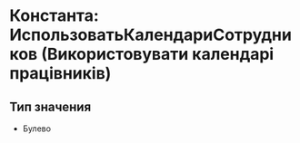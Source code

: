 ﻿# Константа: ИспользоватьКалендариСотрудников (Використовувати календарі працівників)

## Тип значения

- Булево

